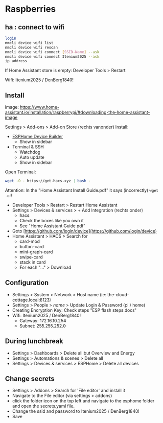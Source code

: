 Raspberries
===========

ha : connect to wifi
--------------------

```sh
login
nmcli device wifi list
nmcli device wifi rescan
nmcli device wifi connect [SSID-Name] --ask
nmcli device wifi connect Itenium2025 --ask
ip address
```

If Home Assistant store is empty: Developer Tools > Restart

Wifi: Itenium2025 / DenBerg1840!


Install
-------

image: https://www.home-assistant.io/installation/raspberrypi/#downloading-the-home-assistant-image

Settings > Add-ons > Add-on Store (rechts vanonder)
Install:
- [ESPHome Device Builder](https://github.com/esphome/esphome)
    - Show in sidebar
- Terminal & SSH
    - Watchdog
    - Auto update
    - Show in sidebar

Open Terminal:

```sh
wget -O - https://get.hacs.xyz | bash -
```

Attention: In the "Home Assistant Install Guide.pdf" it says (incorrectly) `wget -o`!!


- Developer Tools > Restart > Restart Home Assistant
- Settings > Devices & services > + Add Integration (rechts onder)
    - hacs
    - Check the boxes like you own it
    - See "Home Assistant Guide.pdf"
- Goto [https://github.com/login/device](https://github.com/login/device)
- Home Assistant > HACS > Search for
  - card-mod
  - button-card
  - mini-graph-card
  - swipe-card
  - stack in card
  - For each "..." > Download


Configuration
-------------

- Settings > System > Network > Host name (ie: the-cloud-cottage.local:8123)
- Settings > People > _name_ > Update Login & Password (pi / home)
- Creating Encryption Key: Check steps "ESP flash steps.docs"
- Wifi: Itenium2025 / DenBerg1840!
  - Gateway: 172.16.10.254
  - Subnet: 255.255.252.0



During lunchbreak
-----------------

- Settings > Dashboards > Delete all but Overview and Energy
- Settings > Automations & scenes > Delete all
- Settings > Devices & services > ESPHome > Delete all devices


Change secrets
--------------

- Settings > Addons > Search for 'File editor' and install it
- Navigate to the File editor (via settings > addons)
- click the folder icon on the top left and navigate to the esphome folder and open the secrets.yaml file.
- Change the ssid and password to Itenium2025 / DenBerg1840!
- Save